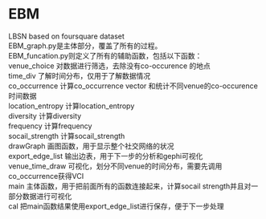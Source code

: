 # EBM
LBSN based on foursquare dataset  
EBM_graph.py是主体部分，覆盖了所有的过程。  
EBM_funcation.py则定义了所有的辅助函数，包括以下函数：  
venue_choice 对数据进行筛选，去除没有co-occurence 的地点  
time_div 了解时间分布，仅用于了解数据情况  
co_occurrence 计算co_occurrence vector 和统计不同venue的co-occurence时间数据  
location_entropy 计算location_entropy  
diversity 计算diversity  
frequency 计算frequency  
socail_strength 计算socail_strength  
drawGraph  画图函数，用于显示整个社交网络的状况  
export_edge_list  输出边表，用于下一步的分析和gephi可视化  
venue_time_draw  可视化，划分不同venue的时间分布，需要先调用co_occurrence获得VCI  
main 主体函数，用于把前面所有的函数连接起来，计算socail strength并且对一部分数据进行可视化  
cal 把main函数结果使用export_edge_list进行保存，便于下一步处理  


